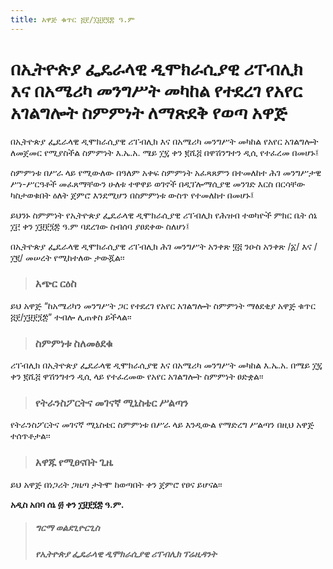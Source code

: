 ```yaml
---
title: አዋጅ ቁጥር ፭፻/፲፱፻፺፰ ዓ.ም
---
```


# በኢትዮጵያ ፌዴራላዊ ዲሞክራሲያዊ ሪፐብሊክ እና በአሜሪካ መንግሥት መካከል የተደረገ የአየር አገልግሎት ስምምነት ለማጽደቅ የወጣ አዋጅ

በኢትዮጵያ ፌዴራላዊ ዲሞክራሲያዊ ሪፐብሊክ እና በአሜሪካ መንግሥት መካከል የአየር አገልግሎት ለመጀመር የሚያስችል ስምምነት እ.ኤ.አ. ሜይ ፲፯ ቀን ፪ሺ፭ በዋሽንግተን ዲሲ የተፈረመ በመሆኑ፤

ስምምነቱ በሥራ ላይ የሚውለው በዓለም አቀፍ ስምምነት አፈጻጸምን በተመለከተ ሕገ መንግሥታዊ ሥነ-ሥርዓቶች መፈጸማቸውን ሁለቱ ተዋዋይ ወገኖች በዲፕሎማሲያዊ መንገድ እርስ በርሳቸው ካስታወቁበት ዕለት ጀምሮ እንደሚሆን በስምምነቱ ውስጥ የተመለከተ በመሆኑ፤

ይህንኑ ስምምነት የኢትዮጵያ ፌዴራላዊ ዲሞክራሲያዊ ሪፐብሊክ የሕዝብ ተወካዮች ምክር ቤት ሰኔ ፲፫ ቀን ፲፱፻፺፰ ዓ.ም ባደረገው ስብሰባ ያፀደቀው ስለሆነ፤

በኢትዮጵያ ፌዴራላዊ ዲሞክራሲያዊ ሪፐብሊክ ሕገ መንግሥት አንቀጽ ፶፭ ንዑስ አንቀጽ /፩/ እና /፲፪/ መሠረት የሚከተለው ታውጇል፡፡

> ### አጭር ርዕስ

ይህ አዋጅ “ከአሜሪካን መንግሥት ጋር የተደረገ የአየር አገልግሎት ስምምነት ማፅደቂያ አዋጅ ቁጥር ፭፻/፲፱፻፺፰” ተብሎ ሊጠቀስ ይችላል፡፡

> ### ስምምነቱ ስለመፅደቁ

ሪፐብሊክ
በኢትዮጵያ ፌዴራላዊ ዲሞክራሲያዊ
እና በአሜሪካ መንግሥት መካከል እ.ኤ.አ.
በሜይ ፲፯ ቀን ፪ሺ፭ ዋሽንግተን ዲሲ ላይ
የተፈረመው የአየር አገልግሎት ስምምነት
ፀድቋል፡፡

> ### የትራንስፖርትና መገናኛ ሚኒስቴር ሥልጣን

የትራንስፖርትና መገናኛ ሚኒስቴር ስምምነቱ
በሥራ ላይ እንዲውል የማድረግ ሥልጣን በዚህ
አዋጅ ተሰጥቶታል፡፡

> ### አዋጁ የሚፀናበት ጊዜ

ይህ አዋጅ በነጋሪት ጋዜጣ ታትሞ ከወጣበት ቀን ጀምሮ የፀና ይሆናል፡፡

**አዲስ አበባ ሰኔ ፴ ቀን ፲፱፻፺፰ ዓ.ም.**

> ##### ግርማ ወልደጊዮርጊስ
> 
> ##### የኢትዮጵያ ፌዴራላዊ ዲሞክራሲያዊ ሪፐብሊክ ፕሬዚዳንት
```